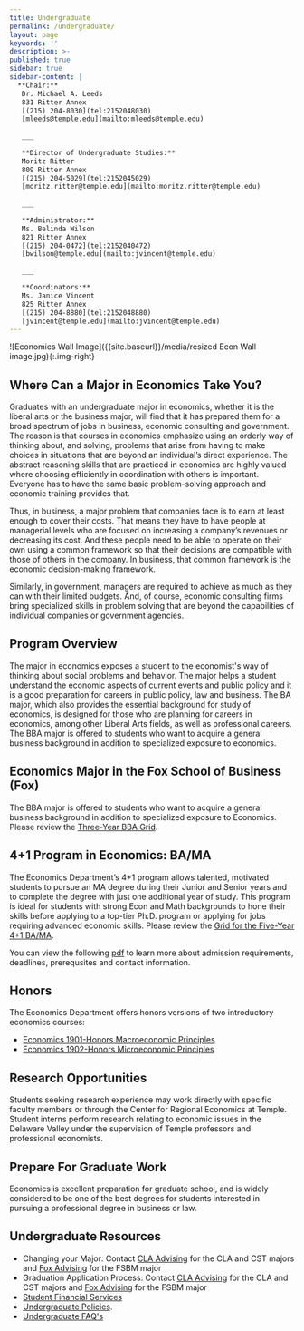 ```yaml
---
title: Undergraduate
permalink: /undergraduate/
layout: page
keywords: ''
description: >-
published: true
sidebar: true
sidebar-content: |
  **Chair:**  
   Dr. Michael A. Leeds  
   831 Ritter Annex  
   [(215) 204-8030](tel:2152048030)  
   [mleeds@temple.edu](mailto:mleeds@temple.edu)  
   
   ___
   
   **Director of Undergraduate Studies:**  
   Moritz Ritter    
   809 Ritter Annex   
   [(215) 204-5029](tel:2152045029)    
   [moritz.ritter@temple.edu](mailto:moritz.ritter@temple.edu)   
   
   ___
   
   **Administrator:**  
   Ms. Belinda Wilson    
   821 Ritter Annex    
   [(215) 204-0472](tel:2152040472)    
   [bwilson@temple.edu](mailto:jvincent@temple.edu)    
   
   ___

   **Coordinators:**  
   Ms. Janice Vincent    
   825 Ritter Annex    
   [(215) 204-8880](tel:2152048880)    
   [jvincent@temple.edu](mailto:jvincent@temple.edu)
---
```

![Economics Wall Image]({{site.baseurl}}/media/resized Econ Wall image.jpg){:.img-right}
## Where Can a Major in Economics Take You? 
Graduates with an undergraduate major in economics, whether it is the liberal arts or the business major, will find that it has prepared them for a broad spectrum of jobs in business, economic consulting and government. The reason is that courses in economics emphasize using an orderly way of thinking about, and solving, problems that arise from having to make choices in situations that are beyond an individual’s direct experience. The abstract reasoning skills that are practiced in economics are highly valued where choosing efficiently in coordination with others is important. Everyone has to have the same basic problem-solving approach and economic training provides that.

Thus, in business, a major problem that companies face is to earn at least enough to cover their costs. That means they have to have people at managerial levels who are focused on increasing a company’s revenues or decreasing its cost. And these people need to be able to operate on their own using a common framework so that their decisions are compatible with those of others in the company. In business, that common framework is the economic decision-making framework.

Similarly, in government, managers are required to achieve as much as they can with their limited budgets. And, of course, economic consulting firms bring specialized skills in problem solving that are beyond the capabilities of individual companies or government agencies.

## Program Overview
The major in economics exposes a student to the economist's way of thinking about social problems and behavior. The major helps a student understand the economic aspects of current events and public policy and it is a good preparation for careers in public policy, law and business. The BA major, which also provides the essential background for study of economics, is designed for those who are planning for careers in economics, among other Liberal Arts fields, as well as professional careers. The BBA major is offered to students who want to acquire a general business background in addition to specialized exposure to economics.
 
## Economics Major in the Fox School of Business (Fox)
The BBA major is offered to students who want to acquire a general business background in addition to specialized exposure to Economics. Please review the [Three-Year BBA Grid](https://liberalarts.temple.edu/sites/liberalarts/files/3yearBBAinEconomics.pdf).

## 4+1 Program in Economics: BA/MA
The Economics Department’s 4+1 program allows talented, motivated students to pursue an MA degree during their Junior and Senior years and to complete the degree with just one additional year of study. This program is ideal for students with strong Econ and Math backgrounds to hone their skills before applying to a top-tier Ph.D. program or applying for jobs requiring advanced economic skills. Please review the [Grid for the Five-Year 4+1 BA/MA](https://liberalarts.temple.edu/sites/liberalarts/files/Economics_BA_and_MA_41_Program-Annette.pdf). 

You can view the following [pdf](https://liberalarts.temple.edu/economics-41-requirements) to learn more about admission requirements, deadlines, prerequsites and contact information.

## Honors
The Economics Department offers honors versions of two introductory economics courses:
- [Economics 1901-Honors Macroeconomic Principles](http://bulletin.temple.edu/search/?P=ECON%201901)
- [Economics 1902-Honors Microeconomic Principles](http://bulletin.temple.edu/search/?P=ECON%201902)

## Research Opportunities
Students seeking research experience may work directly  with specific faculty members or through the Center for  Regional Economics at Temple. Student interns perform research relating to economic issues in the Delaware Valley under the supervision of Temple professors and professional economists.

## Prepare For Graduate Work
Economics is excellent preparation for graduate school, and is widely considered to be one of the best degrees for students interested in pursuing a professional degree in business or law. 

## Undergraduate Resources
- Changing your Major: Contact [CLA Advising](http://www.cla.temple.edu/advising/) for the CLA and CST majors and [Fox Advising](http://www.fox.temple.edu/cms_academics/dept/advising/) for the FSBM major
- Graduation Application Process: Contact [CLA Advising](http://www.cla.temple.edu/advising/) for the CLA and CST majors and [Fox Advising](http://www.fox.temple.edu/cms_academics/dept/advising/) for the FSBM major
- [Student Financial Services](http://www.temple.edu/sfs/)
- [Undergraduate Policies](http://bulletin.temple.edu/undergraduate/academic-policies/).
- [Undergraduate FAQ's](https://liberalarts.temple.edu/sites/liberalarts/files/Economics%20Undergraduate%20FAQ%27s.pdf)
